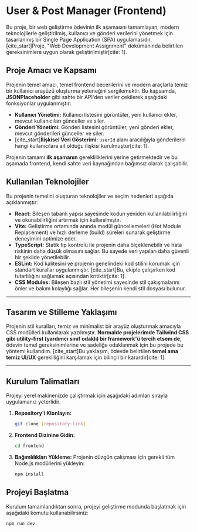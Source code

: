 # User & Post Manager (Frontend)

Bu proje, bir web geliştirme ödevinin ilk aşamasını tamamlayan, modern teknolojilerle geliştirilmiş, kullanıcı ve gönderi verilerini yönetmek için tasarlanmış bir Single Page Application (SPA) uygulamasıdır. [cite_start]Proje, "Web Development Assignment" dokümanında belirtilen gereksinimlere uygun olarak geliştirilmiştir[cite: 1].

## Proje Amacı ve Kapsamı

Projenin temel amacı, temel frontend becerilerini ve modern araçlarla temiz bir kullanıcı arayüzü oluşturma yeteneğini sergilemektir. Bu kapsamda, **JSONPlaceholder** gibi sahte bir API'den veriler çekilerek aşağıdaki fonksiyonlar uygulanmıştır:

* **Kullanıcı Yönetimi:** Kullanıcı listesini görüntüler, yeni kullanıcı ekler, mevcut kullanıcıları günceller ve siler.
* **Gönderi Yönetimi:** Gönderi listesini görüntüler, yeni gönderi ekler, mevcut gönderileri günceller ve siler.
* [cite_start]**İlişkisel Veri Gösterimi:** `userId` alanı aracılığıyla gönderilerin hangi kullanıcılara ait olduğu ilişkisi kurulmuştur[cite: 1].

Projenin tamamı **ilk aşamanın** gerekliliklerini yerine getirmektedir ve bu aşamada frontend, kendi sahte veri kaynağından bağımsız olarak çalışabilir.

## Kullanılan Teknolojiler

Bu projenin temelini oluşturan teknolojiler ve seçim nedenleri aşağıda açıklanmıştır:

* **React:** Bileşen tabanlı yapısı sayesinde kodun yeniden kullanılabilirliğini ve okunabilirliğini artırmak için kullanılmıştır.
* **Vite:** Geliştirme ortamında anında modül güncellemeleri (Hot Module Replacement) ve hızlı derleme (build) süreleri sunarak geliştirme deneyimini optimize eder.
* **TypeScript:** Statik tip kontrolü ile projenin daha ölçeklenebilir ve hata riskinin daha düşük olmasını sağlar. Bu sayede veri yapıları daha güvenli bir şekilde yönetilebilir.
* **ESLint:** Kod kalitesini ve projenin genelindeki kod stilini korumak için standart kurallar uygulanmıştır. [cite_start]Bu, ekiple çalışırken kod tutarlılığını sağlamak açısından kritiktir[cite: 1].
* **CSS Modules:** Bileşen bazlı stil yönetimi sayesinde stil çakışmalarını önler ve bakım kolaylığı sağlar. Her bileşenin kendi stil dosyası bulunur.

---

## Tasarım ve Stilleme Yaklaşımı

Projenin stil kuralları, temiz ve minimalist bir arayüz oluşturmak amacıyla CSS modülleri kullanılarak yazılmıştır. **Normalde projelerimde Tailwind CSS gibi utility-first (yardımcı sınıf odaklı) bir framework'ü tercih etsem de**, ödevin temel gereksinimlerine ve sadeliğe odaklanmak için bu projede bu yöntemi kullandım. [cite_start]Bu yaklaşım, ödevde belirtilen **temel ama temiz UI/UX** gerekliliğini karşılamak için bilinçli bir karardır[cite: 1].

---

## Kurulum Talimatları

Projeyi yerel makinenizde çalıştırmak için aşağıdaki adımları sırayla uygulamanız yeterlidir.

1.  **Repository'i Klonlayın:**
    ```bash
    git clone [repository-link]
    ```

2.  **Frontend Dizinine Gidin:**
    ```bash
    cd frontend
    ```

3.  **Bağımlılıkları Yükleme:**
    Projenin düzgün çalışması için gerekli tüm Node.js modüllerini yükleyin:
    ```bash
    npm install
    ```

## Projeyi Başlatma

Kurulum tamamlandıktan sonra, projeyi geliştirme modunda başlatmak için aşağıdaki komutu kullanabilirsiniz:

```bash
npm run dev
